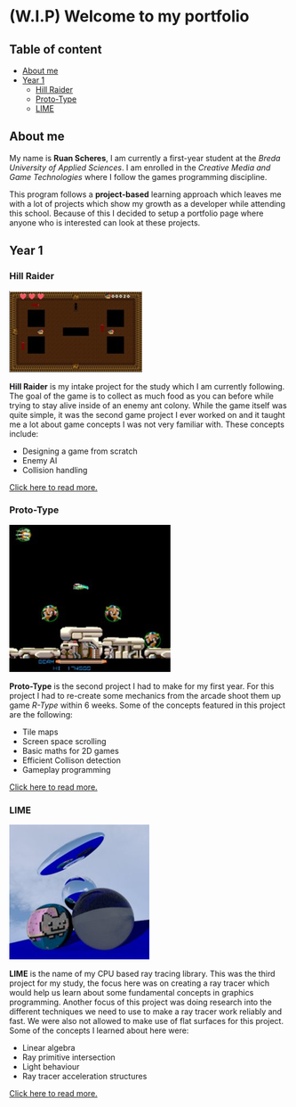 # (W.I.P) Welcome to my portfolio

## Table of content
* [About me](#about-me "About me")
* [Year 1](#year-1 "Year 1")
  * [Hill Raider](#hill-raider "Hill Raider")
  * [Proto-Type](#proto-type "Proto-Type")
  * [LIME](#lime "LIME")

## About me
My name is **Ruan Scheres**, I am currently a first-year student at the *Breda University of Applied Sciences*. I am enrolled in the *Creative Media and Game Technologies* where I follow the games programming discipline.

This program follows a **project-based** learning approach which leaves me with a lot of projects which show my growth as a developer while attending this school. Because of this I decided to setup a portfolio page where anyone who is interested can look at these projects.

## Year 1
### Hill Raider
![Hill Raider screenshot](https://github.com/BakaAkuma/PortfolioRuanScheres/blob/main/assets/HillRaider.PNG)

**Hill Raider** is my intake project for the study which I am currently following. The goal of the game is to collect as much food as you can before while trying to stay alive inside of an enemy ant colony. While the game itself was quite simple, it was the second game project I ever worked on and it taught me a lot about game concepts I was not very familiar with. These concepts include:
* Designing a game from scratch
* Enemy AI
* Collision handling

[Click here to read more.](https://github.com/BakaAkuma/hill_raider "Hill Raider")
### Proto-Type
![Proto-Type screenshot](https://github.com/BakaAkuma/PortfolioRuanScheres/blob/main/assets/Proto-Type.PNG)

**Proto-Type** is the second project I had to make for my first year. For this project I had to re-create some mechanics from the arcade shoot them up game *R-Type* within 6 weeks. Some of the concepts featured in this project are the following:
* Tile maps
* Screen space scrolling
* Basic maths for 2D games
* Efficient Collison detection
* Gameplay programming

[Click here to read more.](https://github.com/BakaAkuma/proto-type "Proto-Type")
### LIME
![LIME screenshot](https://github.com/BakaAkuma/PortfolioRuanScheres/blob/main/assets/LIME.PNG)

**LIME** is the name of my CPU based ray tracing library. This was the third project for my study, the focus here was on creating a ray tracer which would help us learn about some fundamental concepts in graphics programming. Another focus of this project was doing research into the different techniques we need to use to make a ray tracer work reliably and fast. We were also not allowed to make use of flat surfaces for this project. Some of the concepts I learned about here were:
* Linear algebra
* Ray primitive intersection
* Light behaviour
* Ray tracer acceleration structures

[Click here to read more.](https://github.com/BakaAkuma/LIME "LIME")
